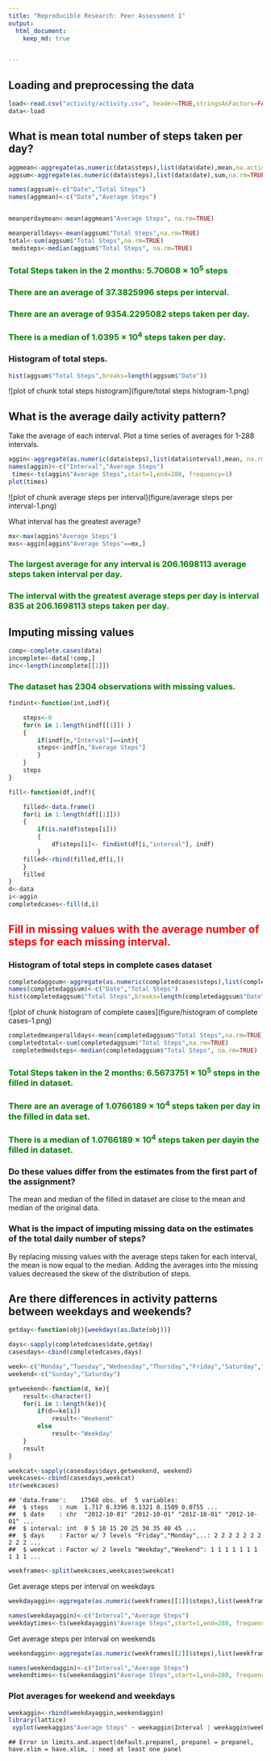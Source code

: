 ```yaml
---
title: "Reproducible Research: Peer Assessment 1"
output: 
  html_document:
    keep_md: true


---
```

<style type="text/css">
p.import { color:green;}
p.import1{color:red;}
</style>


## Loading and preprocessing the data


```r
load<-read.csv("activity/activity.csv", header=TRUE,stringsAsFactors=FALSE)
data<-load
```


## What is mean total number of steps taken per day?


```r
aggmean<-aggregate(as.numeric(data$steps),list(data$date),mean,na.action=na.omit)
aggsum<-aggregate(as.numeric(data$steps),list(data$date),sum,na.rm=TRUE)

names(aggsum)<-c("Date","Total Steps")
names(aggmean)<-c("Date","Average Steps")


meanperdaymean<-mean(aggmean$"Average Steps", na.rm=TRUE)

meanperalldays<-mean(aggsum$"Total Steps",na.rm=TRUE)
total<-sum(aggsum$"Total Steps",na.rm=TRUE)
 medsteps<-median(aggsum$"Total Steps", na.rm=TRUE)
```
### <p class=import>Total Steps taken in the 2 months: 5.70608 &times; 10<sup>5</sup> steps</p>

### <p class=import>There are an average of 37.3825996 steps per interval. </p>

### <p class=import>There are an average of 9354.2295082 steps taken per day. </p>

### <p class=import>There is a median of 1.0395 &times; 10<sup>4</sup> steps taken per day. </p>

### Histogram of total steps.

```r
hist(aggsum$"Total Steps",breaks=length(aggsum$"Date"))
```

![plot of chunk total steps histogram](figure/total steps histogram-1.png) 



## What is the average daily activity pattern?


Take the average of each interval.
Plot a time series of averages for 1-288 intervals.

```r
aggin<-aggregate(as.numeric(data$steps),list(data$interval),mean, na.rm=TRUE)
names(aggin)<-c("Interval","Average Steps")
 times<-ts(aggin$"Average Steps",start=1,end=288, frequency=1)
plot(times)
```

![plot of chunk average steps per interval](figure/average steps per interval-1.png) 

What interval has the greatest average?

```r
mx<-max(aggin$"Average Steps")
mxs<-aggin[aggin$"Average Steps"==mx,]
```
### <p class=import>The largest average for any interval is 206.1698113 average steps taken interval per day. </p>
### <p class=import>The interval with the greatest average steps per day is interval 835 at 206.1698113 steps taken per day. </p>








## Imputing missing values



```r
comp<-complete.cases(data)
incomplete<-data[!comp,]
inc<-length(incomplete[[1]])
```
### <p class=import>The dataset has 2304 observations with missing values.</p>



```r
findint<-function(int,indf){

	steps<-0
	for(n in 1:length(indf[[1]]) )
	{ 
		if(indf[n,"Interval"]==int){
		steps<-indf[n,"Average Steps"]
	   	}
	}
	steps
}

fill<-function(df,indf){

	filled<-data.frame()
	for(i in 1:length(df[[1]]))
	{
		if(is.na(df$steps[i]))
		{
			df$steps[i]<- findint(df[i,"interval"], indf)
		}
	filled<-rbind(filled,df[i,])
	}
	filled
}
d<-data
i<-aggin
completedcases<-fill(d,i)
```
## <p class=import1>Fill in missing values with the average number of steps for each missing interval.</p>

### Histogram of total steps in complete cases dataset

```r
completedaggsum<-aggregate(as.numeric(completedcases$steps),list(completedcases$date),sum,na.rm=TRUE)
names(completedaggsum)<-c("Date","Total Steps")
hist(completedaggsum$"Total Steps",breaks=length(completedaggsum$"Date"))
```

![plot of chunk histogram of complete cases](figure/histogram of complete cases-1.png) 

```r
completedmeanperalldays<-mean(completedaggsum$"Total Steps",na.rm=TRUE)
completedtotal<-sum(completedaggsum$"Total Steps",na.rm=TRUE)
 completedmedsteps<-median(completedaggsum$"Total Steps", na.rm=TRUE)
```
### <p class=import>Total Steps taken in the 2 months: 6.5673751 &times; 10<sup>5</sup> steps in the filled in dataset.</p>

### <p class=import>There are an average of 1.0766189 &times; 10<sup>4</sup> steps taken per day in the filled in data set. </p>

### <p class=import>There is a median of 1.0766189 &times; 10<sup>4</sup> steps taken per dayin the filled in dataset. </p>

### Do these values differ from the estimates from the first part of the assignment? 
The mean and median of the filled in dataset are close to the mean and median of the original data.
### What is the impact of imputing missing data on the estimates of the total daily number of steps?
By replacing missing values with the average steps taken for each interval, the mean is now equal to the median. Adding the averages into the missing values decreased the skew of the distribution of steps.



## Are there differences in activity patterns between weekdays and weekends?


```r
getday<-function(obj){weekdays(as.Date(obj))}

days<-sapply(completedcases$date,getday)
casesdays<-cbind(completedcases,days)

week<-c("Monday","Tuesday","Wednesday","Thursday","Friday","Saturday","Sunday")
weekend<-c("Sunday","Saturday")

getweekend<-function(d, ke){
	result<-character()
	for(i in 1:length(ke)){
		if(d==ke[i])
			result<-"Weekend"
		else
			result<-"Weekday"
	}
	result
}

weekcat<-sapply(casesdays$days,getweekend, weekend)
weekcases<-cbind(casesdays,weekcat)
str(weekcases)
```

```
## 'data.frame':	17568 obs. of  5 variables:
##  $ steps   : num  1.717 0.3396 0.1321 0.1509 0.0755 ...
##  $ date    : chr  "2012-10-01" "2012-10-01" "2012-10-01" "2012-10-01" ...
##  $ interval: int  0 5 10 15 20 25 30 35 40 45 ...
##  $ days    : Factor w/ 7 levels "Friday","Monday",..: 2 2 2 2 2 2 2 2 2 2 ...
##  $ weekcat : Factor w/ 2 levels "Weekday","Weekend": 1 1 1 1 1 1 1 1 1 1 ...
```

```r
weekframes<-split(weekcases,weekcases$weekcat)
```

Get average steps per interval on weekdays

```r
weekdayaggin<-aggregate(as.numeric(weekframes[[1]]$steps),list(weekframes[[1]]$interval),mean, na.rm=TRUE)

names(weekdayaggin)<-c("Interval","Average Steps")
weekdaytimes<-ts(weekdayaggin$"Average Steps",start=1,end=288, frequency=1)
```

Get average steps per interval on weekends

```r
weekendaggin<-aggregate(as.numeric(weekframes[[2]]$steps),list(weekframes[[2]]$interval),mean, na.rm=TRUE)

names(weekendaggin)<-c("Interval","Average Steps")
weekendtimes<-ts(weekendaggin$"Average Steps",start=1,end=288, frequency=1)
```

### Plot averages for weekend and weekdays

```r
weekaggin<-rbind(weekdayaggin,weekendaggin)
library(lattice)
 xyplot(weekaggin$"Average Steps" ~ weekaggin$Interval | weekaggin$weekcat,type="l", main="Average Steps taken for 288 intervals",layout=c(1,2),xlab="Interval",ylab="Avg Steps taken")
```

```
## Error in limits.and.aspect(default.prepanel, prepanel = prepanel, have.xlim = have.xlim, : need at least one panel
```

